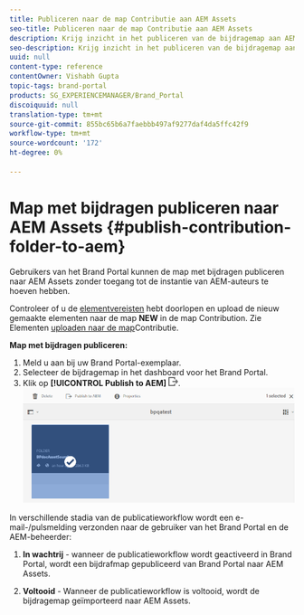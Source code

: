 ```yaml
---
title: Publiceren naar de map Contributie aan AEM Assets
seo-title: Publiceren naar de map Contributie aan AEM Assets
description: Krijg inzicht in het publiceren van de bijdragemap aan AEM Assets in Brand Portal.
seo-description: Krijg inzicht in het publiceren van de bijdragemap aan AEM Assets in Brand Portal.
uuid: null
content-type: reference
contentOwner: Vishabh Gupta
topic-tags: brand-portal
products: SG_EXPERIENCEMANAGER/Brand_Portal
discoiquuid: null
translation-type: tm+mt
source-git-commit: 855bc65b6a7faebbb497af9277daf4da5ffc42f9
workflow-type: tm+mt
source-wordcount: '172'
ht-degree: 0%

---
```



# Map met bijdragen publiceren naar AEM Assets {#publish-contribution-folder-to-aem}

Gebruikers van het Brand Portal kunnen de map met bijdragen publiceren naar AEM Assets zonder toegang tot de instantie van AEM-auteurs te hoeven hebben.

Controleer of u de [elementvereisten](brand-portal-download-asset-requirements.md) hebt doorlopen en upload de nieuw gemaakte elementen naar de map **NEW** in de map Contribution. Zie Elementen [uploaden naar de map](brand-portal-upload-assets-to-contribution-folder.md)Contributie.

**Map met bijdragen publiceren:**

1. Meld u aan bij uw Brand Portal-exemplaar.
1. Selecteer de bijdragemap in het dashboard voor het Brand Portal.
1. Klik op **[!UICONTROL Publish to AEM]** ![](assets/export.png).
   ![](assets/publish-contribution-folder-to-aem.png)

In verschillende stadia van de publicatieworkflow wordt een e-mail-/pulsmelding verzonden naar de gebruiker van het Brand Portal en de AEM-beheerder:
1. **In wachtrij** - wanneer de publicatieworkflow wordt geactiveerd in Brand Portal, wordt een bijdrafmap gepubliceerd van Brand Portal naar AEM Assets.

1. **Voltooid** - Wanneer de publicatieworkflow is voltooid, wordt de bijdragemap geïmporteerd naar AEM Assets.


